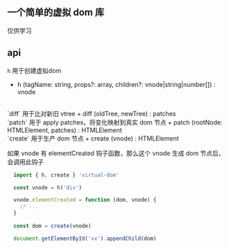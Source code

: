 ## 一个简单的虚拟 dom 库
仅供学习

## api
`h` 用于创建虚拟dom
+ h (tagName: string, props?: array, children?: vnode|string|number[]) : vnode
<br/>
`diff` 用于比对新旧 vtree
+ diff (oldTree, newTree) : patches
<br/>
`patch` 用于 apply patches，将变化映射到真实 dom 节点
+ patch (rootNode: HTMLElement, patches) : HTMLElement
<br/>
`create` 用于生产 dom 节点
+ create (vnode) : HTMLElement
<br/>

如果 vnode 有 elementCreated 钩子函数，那么这个 vnode 生成 dom 节点后，会调用此钩子

```js
  import { h, create } 'virtual-dom'

  const vnode = h('div')

  vnode.elementCreated = function (dom, vnode) {
    // ...
  }
  
  const dom = create(vnode)

  document.getElementById('xx').appendChild(dom)
```
